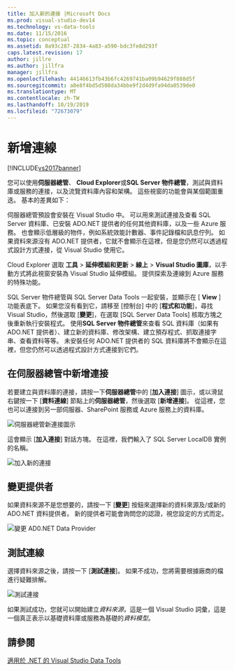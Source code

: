 ```yaml
---
title: 加入新的連接 |Microsoft Docs
ms.prod: visual-studio-dev14
ms.technology: vs-data-tools
ms.date: 11/15/2016
ms.topic: conceptual
ms.assetid: 8a93c287-2834-4a83-a590-bdc3fe8d293f
caps.latest.revision: 17
author: jillre
ms.author: jillfra
manager: jillfra
ms.openlocfilehash: 44146613fb43b6fc4269741ba09b94629f888d5f
ms.sourcegitcommit: a8e8f4bd5d508da34bbe9f2d4d9fa94da0539de0
ms.translationtype: MT
ms.contentlocale: zh-TW
ms.lasthandoff: 10/19/2019
ms.locfileid: "72673079"
---
```

# <a name="add-new-connections"></a>新增連線
[!INCLUDE[vs2017banner](../includes/vs2017banner.md)]

您可以使用**伺服器總管**、 **Cloud Explorer**或**SQL Server 物件總管**，測試與資料庫或服務的連接，以及流覽資料庫內容和架構。 這些視窗的功能會與某個範圍重迭。 基本的差異如下：

 伺服器總管預設會安裝在 Visual Studio 中。 可以用來測試連接及查看 SQL Server 資料庫、已安裝 ADO.NET 提供者的任何其他資料庫，以及一些 Azure 服務。 也會顯示低層級的物件，例如系統效能計數器、事件記錄檔和訊息佇列。 如果資料來源沒有 ADO.NET 提供者，它就不會顯示在這裡，但是您仍然可以透過程式設計方式連接，從 Visual Studio 使用它。

 Cloud Explorer 選取 **工具**  >  **延伸模組和更新**  > **線上** > **Visual Studio 圖庫**，以手動方式將此視窗安裝為 Visual Studio 延伸模組。 提供探索及連線到 Azure 服務的特殊功能。

 SQL Server 物件總管與 SQL Server Data Tools 一起安裝，並顯示在 [ **View** ] 功能表底下。 如果您沒有看到它，請移至 [控制台] 中的 [**程式和功能**]，尋找 Visual Studio，然後選取 [**變更**]，在選取 [SQL Server Data Tools] 核取方塊之後重新執行安裝程式。 使用**SQL Server 物件總管**來查看 SQL 資料庫（如果有 ADO.NET 提供者）、建立新的資料庫、修改架構、建立預存程式、抓取連接字串、查看資料等等。 未安裝任何 ADO.NET 提供者的 SQL 資料庫將不會顯示在這裡，但您仍然可以透過程式設計方式連接到它們。

## <a name="add-a-connection-in-server-explorer"></a>在伺服器總管中新增連接
 若要建立與資料庫的連接，請按一下**伺服器總管**中的 [**加入連接**] 圖示，或以滑鼠右鍵按一下 [**資料連線**] 節點上的**伺服器總管**，然後選取 [**新增連接**]。 從這裡，您也可以連接到另一部伺服器、SharePoint 服務或 Azure 服務上的資料庫。

 ![伺服器總管新連接圖示](../data-tools/media/raddata-server-explorer-new-connection-icon.png "raddata 伺服器總管新連接圖示")

 這會顯示 [**加入連接**] 對話方塊。 在這裡，我們輸入了 SQL Server LocalDB 實例的名稱。

 ![加入新的連接](../data-tools/media/raddata-add-new-connection-dialog.png "raddata 新增連接 對話方塊")

## <a name="change-the-provider"></a>變更提供者
 如果資料來源不是您想要的，請按一下 [**變更**] 按鈕來選擇新的資料來源及/或新的 ADO.NET 資料提供者。 新的提供者可能會詢問您的認證，視您設定的方式而定。

 ![變更 AD0.NET Data Provider](../data-tools/media/raddata-change-ad0-net-data-provider.png "raddata 變更 AD0.NET Data Provider")

## <a name="test-the-connection"></a>測試連線
 選擇資料來源之後，請按一下 [**測試連接**]。 如果不成功，您將需要根據廠商的檔進行疑難排解。

 ![測試連接](../data-tools/media/raddata-test-connection.png "raddata 測試連接")

 如果測試成功，您就可以開始建立*資料來源*，這是一個 Visual Studio 詞彙，這是一個真正表示以基礎資料庫或服務為基礎的*資料模型*。

## <a name="see-also"></a>請參閱
 [適用於 .NET 的 Visual Studio Data Tools](../data-tools/visual-studio-data-tools-for-dotnet.md)
